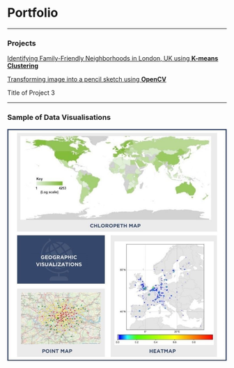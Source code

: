 # Portfolio
---
### Projects
[Identifying Family-Friendly Neighborhoods in London, UK using **K-means Clustering**](https://github.com/kristy1620/Coursera_Capstone/blob/master/London_Data_Report.pdf)

[Transforming image into a pencil sketch using **OpenCV**](https://github.com/kristy1620/Coursera_Capstone/blob/master/London_Data_Report.pdf)

Title of Project 3

---
### Sample of Data Visualisations
<img src="images/geographic.jpg"> 
